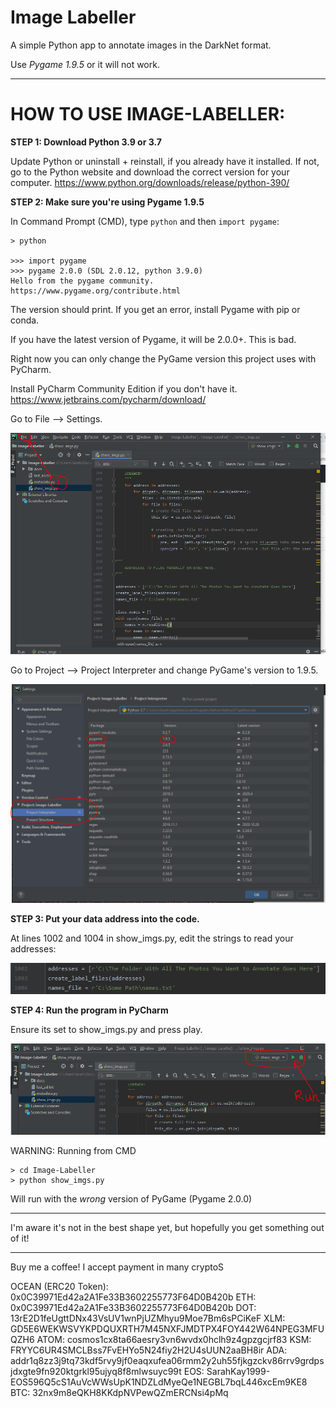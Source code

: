 # Image Labeller
A simple Python app to annotate images in the DarkNet format. 

Use *Pygame 1.9.5* or it will not work.

-------

# HOW TO USE IMAGE-LABELLER:

**STEP 1: Download Python 3.9 or 3.7**

Update Python or uninstall + reinstall, if you already have it installed. If not, go to the Python website and download the correct version for your computer. https://www.python.org/downloads/release/python-390/

**STEP 2: Make sure you're using Pygame 1.9.5**

In Command Prompt (CMD), type `python` and then `import pygame`:

```
> python

>>> import pygame
>>> pygame 2.0.0 (SDL 2.0.12, python 3.9.0)
Hello from the pygame community. https://www.pygame.org/contribute.html

```

The version should print. If you get an error, install Pygame with pip or conda. 

If you have the latest version of Pygame, it will be 2.0.0+. This is bad.

Right now you can only change the PyGame version this project uses with PyCharm.

Install PyCharm Community Edition if you don't have it. https://www.jetbrains.com/pycharm/download/

Go to File --> Settings.

![Pycharm 1](https://github.com/SarahKay99/Image-Labeller/blob/main/docs/pycharm%201.PNG?raw=true)

Go to Project --> Project Interpreter and change PyGame's version to 1.9.5.

![Pycharm 2](https://github.com/SarahKay99/Image-Labeller/blob/main/docs/pycharm%202.PNG?raw=true)

**STEP 3: Put your data address into the code.**

At lines 1002 and 1004 in show_imgs.py, edit the strings to read your addresses:

![EditCode](https://github.com/SarahKay99/Image-Labeller/blob/main/docs/line%20change.PNG?raw=true)

**STEP 4: Run the program in PyCharm**

Ensure its set to show_imgs.py and press play.

![Pycharm 3](https://github.com/SarahKay99/Image-Labeller/blob/main/docs/pycharm%203.PNG?raw=true)

WARNING: Running from CMD

```
> cd Image-Labeller
> python show_imgs.py
```

Will run with the *wrong* version of PyGame (Pygame 2.0.0)

-------

I'm aware it's not in the best shape yet, but hopefully you get something out of it!

-------

Buy me a coffee! I accept payment in many cryptoS

OCEAN (ERC20 Token): 0x0C39971Ed42a2A1Fe33B3602255773F64D0B420b
ETH: 0x0C39971Ed42a2A1Fe33B3602255773F64D0B420b
DOT: 13rE2D1feUgttDNx43VsUV1wnPjUZMhyu9Moe7Bm6sPCiKeF
XLM: GD5E6WEKWSVYKPDQUXRTH7M45NXFJMDTPX4FOY442W64NPEG3MFUQZH6
ATOM: cosmos1cx8ta66aesry3vn6wvdx0hclh9z4gpzgcjrf83
KSM: FRYYC6UR4SMCLBss7FvEHYo5N24fiy2H2U4sUUN2aaBH8ir 
ADA: addr1q8zz3j9tq73kdf5rvy9jf0eaqxufea06rmm2y2uh55fjkgzckv86rrv9grdpsjdxgte9fn920ktgrkl95ujyq8f8mlwsuyc99t
EOS: SarahKay1999-EOS596Q5cS1AuVcWWsUpK1NDZLdMyeQe1NEGBL7bqL446xcEm9KE8
BTC: 32nx9m8eQKH8KKdpNVPewQZmERCNsi4pMq
